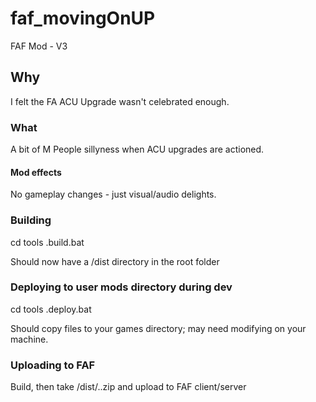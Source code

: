 # faf_movingOnUP
FAF Mod - V3

## Why
I felt the FA ACU Upgrade wasn't celebrated enough.

### What
A bit of M People sillyness when ACU upgrades are actioned.

#### Mod effects
No gameplay changes - just visual/audio delights.

### Building
cd tools
.build.bat

Should now have a /dist directory in the root folder

### Deploying to user mods directory during dev
cd tools
.deploy.bat

Should copy files to your games directory; may need modifying on your machine.

### Uploading to FAF

Build, then take /dist/..zip and upload to FAF client/server